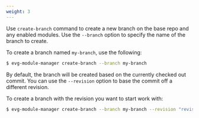 ```yaml
---
weight: 3
---
```

Use `create-branch` command to create a new branch on the base repo and any enabled modules. Use the
`--branch` option to specify the name of the branch to create.

To create a branch named `my-branch`, use the following:
```bash
$ evg-module-manager create-branch --branch my-branch
```

By default, the branch will be created based on the currently checked out commit. You can use the
`--revision` option to base the commit off a different revision.

To create a branch with the revision you want to start work with:
```bash
$ evg-module-manager create-branch --branch my-branch --revision "revision_to_checkout"
```
